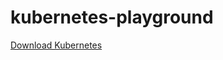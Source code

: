 kubernetes-playground
=====================
[Download Kubernetes](https://www.downloadkubernetes.com/)
